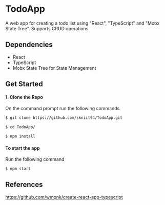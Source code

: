 # TodoApp
A web app for creating a todo list using "React", "TypeScript" and "Mobx State Tree". Supports CRUD operations. 

## Dependencies
- React
- TypeScript 
- Mobx State Tree for State Management

## Get Started

#### 1. Clone the Repo

On the command prompt run the following commands
```sh
$ git clone https://github.com/skniit94/TodoApp.git

$ cd TodoApp/

$ npm install

```

#### To start the app

Run the following command

```sh
$ npm start
```
## References

https://github.com/wmonk/create-react-app-typescript




